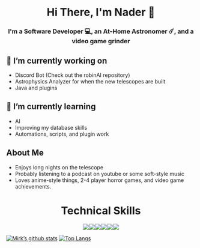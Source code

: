 <!--
**mirkwoodia/mirkwoodia** is a ✨ _special_ ✨ repository because its `README.md` (this file) appears on your GitHub profile.

Here are some ideas to get you started:

- 🔭 I’m currently working on ...
- 🌱 I’m currently learning ...
- 👯 I’m looking to collaborate on ...
- 🤔 I’m looking for help with ...
- 💬 Ask me about ...
- 📫 How to reach me: ...
- 😄 Pronouns: ...
- ⚡ Fun fact: ...
-->

<h1 align="center"> Hi There, I'm Nader 👋 </h1>
<h3 align="center">I'm a Software Developer 💻, an At-Home Astronomer ☄️, and a video game grinder</h3>

## 🔭 I’m currently working on
- Discord Bot (Check out the robinAI repository)
- Astrophysics Analyzer for when the new telescopes are built
- Java and plugins

## 🌱 I’m currently learning
- AI
- Improving my database skills
- Automations, scripts, and plugin work

## About Me
- Enjoys long nights on the telescope
- Probably listening to a podcast on youtube or some soft-style music
- Loves anime-style things, 2-4 player horror games, and video game achievements.

<h1 align="center">Technical Skills</h1>

<p align="center"
<img src="https://img.shields.io/badge/python-3670A0?style=plastic&logo=python&logoColor=ffdd54&label=code"><img src="https://img.shields.io/badge/c++-%2300599C.svg?style=plastic&logo=c%2B%2B&logoColor=white&label=code"><img src="https://img.shields.io/badge/jupyter-%23FA0F00.svg?style=plastic&logo=jupyter&logoColor=white&label=code"><img src="https://img.shields.io/badge/mysql-%2300f.svg?style=plastic&logo=mysql&logoColor=white&label=code"><img src="https://img.shields.io/badge/PyTorch-%23EE4C2C.svg?style=plastic&logo=PyTorch&logoColor=white&label=code"><img src="https://img.shields.io/badge/go-%2300ADD8.svg?style=plastic&logo=go&logoColor=white&label=code"><img src="https://img.shields.io/badge/DigitalOcean-%230167ff.svg?style=plastic&logo=digitalOcean&logoColor=white&label=Cloud">
</p>

[![Mirk’s github stats](https://github-readme-stats.vercel.app/api?username=mirkwoodia&theme=github_dark)](https://github.com/mirkwoodia)
[![Top Langs](https://github-readme-stats.vercel.app/api/top-langs/?username=mirkwoodia&layout=compact&theme=github_dark)](https://github.com/mirkwoodia)
